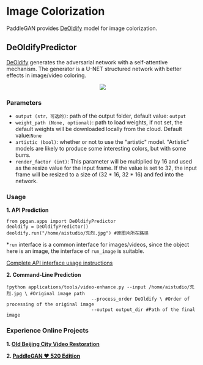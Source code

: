 # Image Colorization
PaddleGAN provides [DeOldify](https://github.com/PaddlePaddle/PaddleGAN/blob/develop/docs/zh_CN/apis/apps.md#ppganappsdeoldifypredictor) model for image colorization.

## DeOldifyPredictor

[DeOldify](https://github.com/PaddlePaddle/PaddleGAN/blob/develop/docs/zh_CN/apis/apps.md#ppganappsdeoldifypredictor) generates the adversarial network with a self-attentive mechanism. The generator is a U-NET structured network with better effects in image/video coloring.

<div align='center'>
  <img src='https://user-images.githubusercontent.com/48054808/117925538-fd526a80-b329-11eb-8924-8f2614fcd9e6.png'>
</div>

### Parameters

- `output (str，可选的)`: path of the output folder, default value: `output`
- `weight_path (None, optional)`: path to load weights, if not set, the default weights will be downloaded locally from the cloud. Default value:`None`
- `artistic (bool)`: whether or not to use the "artistic" model. "Artistic" models are likely to produce some interesting colors, but with some burrs.
- `render_factor (int)`: This parameter will be multiplied by 16 and used as the resize value for the input frame. If the value is set to 32, the input frame will be resized to a size of (32 * 16, 32 * 16) and fed into the network.


### Usage
**1. API Prediction**

```
from ppgan.apps import DeOldifyPredictor
deoldify = DeOldifyPredictor()
deoldify.run("/home/aistudio/先烈.jpg") #原图片所在路径
```
*`run` interface is a common interface for images/videos, since the object here is an image, the interface of `run_image` is suitable.

[Complete API interface usage instructions]()

**2. Command-Line Prediction**

```
!python applications/tools/video-enhance.py --input /home/aistudio/先烈.jpg \ #Original image path
                               --process_order DeOldify \ #Order of processing of the original image
                               --output output_dir #Path of the final image
```

### Experience Online Projects
**1. [Old Beijing City Video Restoration](https://aistudio.baidu.com/aistudio/projectdetail/1161285)**

**2. [PaddleGAN ❤️ 520 Edition](https://aistudio.baidu.com/aistudio/projectdetail/1956943?channelType=0&channel=0)**

